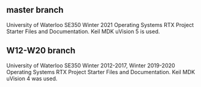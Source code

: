 

## master branch 

University of Waterloo SE350 Winter 2021 Operating Systems RTX Project Starter Files and Documentation. Keil MDK uVision 5 is used.

## W12-W20 branch
University of Waterloo SE350 Winter 2012-2017, Winter 2019-2020 Operating Systems RTX Project Starter Files and Documentation. Keil MDK uVision 4 was used.


